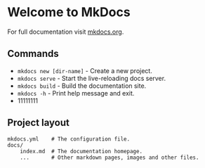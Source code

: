 # Welcome to MkDocs

For full documentation visit [mkdocs.org](https://www.mkdocs.org).

## Commands

* `mkdocs new [dir-name]` - Create a new project.
* `mkdocs serve` - Start the live-reloading docs server.
* `mkdocs build` - Build the documentation site.
* `mkdocs -h` - Print help message and exit.
* 11111111

## Project layout

    mkdocs.yml    # The configuration file.
    docs/
        index.md  # The documentation homepage.
        ...       # Other markdown pages, images and other files.
